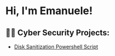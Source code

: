 <h1>Hi, I'm Emanuele! </h1>

<h2>👨‍💻 Cyber Security Projects:</h2>

- [Disk Sanitization Powershell Script](https://github.com/EHACK30/DiskSanitationPowershell) 

